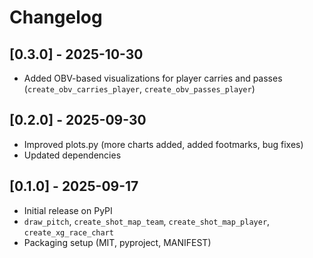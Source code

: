 # Changelog

## [0.3.0] - 2025-10-30
- Added OBV-based visualizations for player carries and passes (`create_obv_carries_player`, `create_obv_passes_player`)

## [0.2.0] - 2025-09-30
- Improved plots.py (more charts added, added footmarks, bug fixes)
- Updated dependencies

## [0.1.0] - 2025-09-17
- Initial release on PyPI
- `draw_pitch`, `create_shot_map_team`, `create_shot_map_player`, `create_xg_race_chart`
- Packaging setup (MIT, pyproject, MANIFEST)
